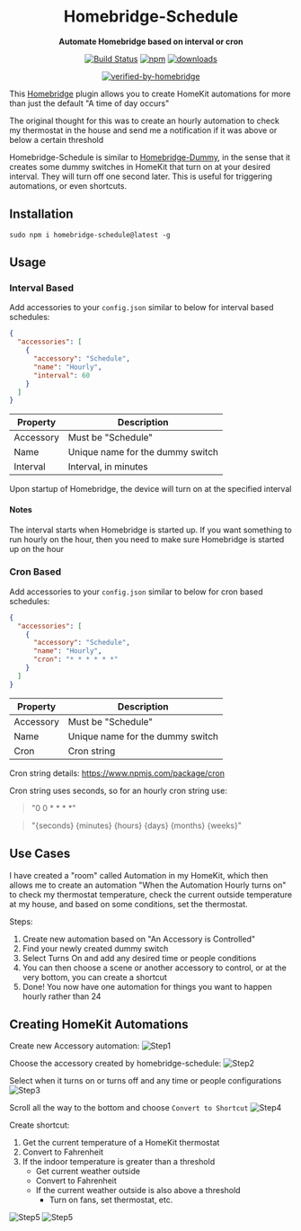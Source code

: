 <h1 align="center">Homebridge-Schedule</h1>

<div align="center">
    
<b>Automate Homebridge based on interval or cron</b>
    
[![Build Status](https://dev.azure.com/kbrashears5/github/_apis/build/status/kbrashears5.homebridge-schedule?branchName=master)](https://dev.azure.com/kbrashears5/github/_build/latest?definitionId=7&branchName=master)
[![npm](https://img.shields.io/npm/v/homebridge-schedule)](https://img.shields.io/npm/v/homebridge-schedule)
[![downloads](https://img.shields.io/npm/dt/homebridge-schedule)](https://img.shields.io/npm/dt/homebridge-schedule)

[![verified-by-homebridge](https://badgen.net/badge/homebridge/verified/purple)](https://github.com/homebridge/homebridge/wiki/Verified-Plugins)

</div>

This [Homebridge](https://github.com/nfarina/homebridge) plugin allows you to create HomeKit automations for more than just the default "A time of day occurs"

The original thought for this was to create an hourly automation to check my thermostat in the house and send me a notification if it was above or below a certain threshold

Homebridge-Schedule is similar to [Homebridge-Dummy](https://github.com/nfarina/homebridge-dummy), in the sense that it creates some dummy switches in HomeKit that turn on at your desired interval. They will turn off one second later. This is useful for triggering automations, or even shortcuts.

## Installation

```
sudo npm i homebridge-schedule@latest -g
```

## Usage

### Interval Based

Add accessories to your `config.json` similar to below for interval based schedules:

```json
{
  "accessories": [
    {
      "accessory": "Schedule",
      "name": "Hourly",
      "interval": 60
    }
  ]
}
```

| Property  | Description                      |
| --------- | -------------------------------- |
| Accessory | Must be "Schedule"               |
| Name      | Unique name for the dummy switch |
| Interval  | Interval, in minutes             |

Upon startup of Homebridge, the device will turn on at the specified interval

#### Notes

The interval starts when Homebridge is started up. If you want something to run hourly on the hour, then you need to make sure Homebridge is started up on the hour

### Cron Based

Add accessories to your `config.json` similar to below for cron based schedules:

```json
{
  "accessories": [
    {
      "accessory": "Schedule",
      "name": "Hourly",
      "cron": "* * * * * *"
    }
  ]
}
```

| Property  | Description                      |
| --------- | -------------------------------- |
| Accessory | Must be "Schedule"               |
| Name      | Unique name for the dummy switch |
| Cron      | Cron string                      |

Cron string details: https://www.npmjs.com/package/cron

Cron string uses seconds, so for an hourly cron string use:

> "0 0 \* \* \* \*"

> "{seconds} {minutes} {hours} {days} {months} {weeks}"

## Use Cases

I have created a "room" called Automation in my HomeKit, which then allows me to create an automation "When the Automation Hourly turns on" to check my thermostat temperature, check the current outside temperature at my house, and based on some conditions, set the thermostat.

Steps:

1. Create new automation based on "An Accessory is Controlled"
2. Find your newly created dummy switch
3. Select Turns On and add any desired time or people conditions
4. You can then choose a scene or another accessory to control, or at the very bottom, you can create a shortcut
5. Done! You now have one automation for things you want to happen hourly rather than 24

## Creating HomeKit Automations

Create new Accessory automation:
![Step1](https://github.com/kbrashears5/homebridge-schedule/blob/master/images/step1.jpg?raw=true)

Choose the accessory created by homebridge-schedule:
![Step2](https://github.com/kbrashears5/homebridge-schedule/blob/master/images/step2.jpg?raw=true)

Select when it turns on or turns off and any time or people configurations
![Step3](https://github.com/kbrashears5/homebridge-schedule/blob/master/images/step3.jpg?raw=true)

Scroll all the way to the bottom and choose `Convert to Shortcut`
![Step4](https://github.com/kbrashears5/homebridge-schedule/blob/master/images/step4.jpg?raw=true)

Create shortcut:

1. Get the current temperature of a HomeKit thermostat
2. Convert to Fahrenheit
3. If the indoor temperature is greater than a threshold
   - Get current weather outside
   - Convert to Fahrenheit
   - If the current weather outside is also above a threshold
     - Turn on fans, set thermostat, etc.

![Step5](https://github.com/kbrashears5/homebridge-schedule/blob/master/images/step5_1.jpg?raw=true)
![Step5](https://github.com/kbrashears5/homebridge-schedule/blob/master/images/step5_2.jpg?raw=true)
